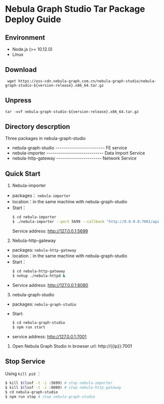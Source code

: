 # Nebula Graph Studio Tar Package Deploy Guide

## Environment
- Node.js (>= 10.12.0)
- Linux

## Download
` wget https://oss-cdn.nebula-graph.com.cn/nebula-graph-studio/nebula-graph-studio-${version-release}.x86_64.tar.gz`

## Unpress
`tar -xvf nebula-graph-studio-${version-release}.x86_64.tar.gz`


## Directory descrption
Three packages in nebula-graph-studio 
- nebula-graph-studio ------------------------- FE service
- nebula-importer ----------------------------- Data Import Service
- nebula-http-gateway ----------------------- Network Service


## Quick Start

1. Nebula-importer
- packages： `nebula-importer`
- location：in the same machine with nebula-graph-studio
- Start：
  ```bash
  $ cd nebula-importer
  $ ./nebula-importer --port 5699 --callback "http://0.0.0.0:7001/api/import/finish" &
  ```
  Service address: http://127.0.0.1:5699

2. Nebula-http-gateway
- packages: `nebula-http-gateway`
- location：in the same machine with nebula-graph-studio
- Start：
  ```bash
  $ cd nebula-http-gateway
  $ nohup ./nebula-httpd &
  ```
- Service address: http://127.0.0.1:8080

3. nebula-graph-studio
- packages: `nebula-graph-studio`

- Start:
  ```bash
  $ cd nebula-graph-studio
  $ npm run start
  ```
- service address: http://127.0.0.1:7001

1. Open Nebula Graph Studio in browser
url: http://{{ip}}:7001


## Stop Service
Using `kill pid` ：

```bash
$ kill $(lsof -t -i :5699) # stop nebula-importer
$ kill $(lsof -t -i :8080) # stop nebula-http-gateway
$ cd nebula-graph-studio
$ npm run stop # stop nebula-graph-studio
```


